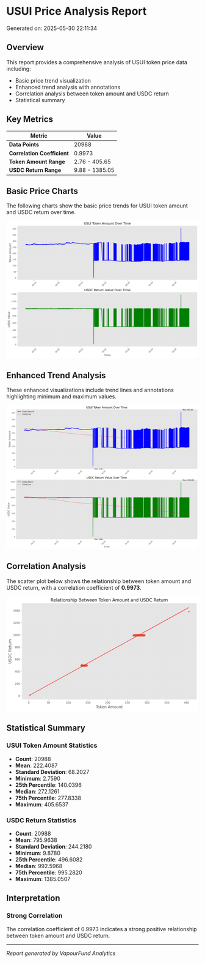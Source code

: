 # USUI Price Analysis Report

Generated on: 2025-05-30 22:11:34

## Overview

This report provides a comprehensive analysis of USUI token price data including:
- Basic price trend visualization
- Enhanced trend analysis with annotations
- Correlation analysis between token amount and USDC return
- Statistical summary

## Key Metrics

| Metric | Value |
|--------|-------|
| **Data Points** | 20988 |
| **Correlation Coefficient** | 0.9973 |
| **Token Amount Range** | 2.76 - 405.65 |
| **USDC Return Range** | 9.88 - 1385.05 |

## Basic Price Charts

The following charts show the basic price trends for USUI token amount and USDC return over time.

![USUI Basic Price Charts](https://raw.githubusercontent.com/VaporFund/weekly-reports/main/chart_images/USUI_price_charts.png)

## Enhanced Trend Analysis

These enhanced visualizations include trend lines and annotations highlighting minimum and maximum values.

![USUI Enhanced Trend Charts](https://raw.githubusercontent.com/VaporFund/weekly-reports/main/chart_images/USUI_price_charts_with_trend.png)

## Correlation Analysis

The scatter plot below shows the relationship between token amount and USDC return, with a correlation coefficient of **0.9973**.

![USUI Correlation Analysis](https://raw.githubusercontent.com/VaporFund/weekly-reports/main/chart_images/USUI_relationship_chart.png)

## Statistical Summary

### USUI Token Amount Statistics
- **Count**: 20988
- **Mean**: 222.4087
- **Standard Deviation**: 68.2027
- **Minimum**: 2.7590
- **25th Percentile**: 140.0396
- **Median**: 272.1261
- **75th Percentile**: 277.8338
- **Maximum**: 405.6537

### USDC Return Statistics
- **Count**: 20988
- **Mean**: 795.9638
- **Standard Deviation**: 244.2180
- **Minimum**: 9.8780
- **25th Percentile**: 496.6082
- **Median**: 992.5968
- **75th Percentile**: 995.2820
- **Maximum**: 1385.0507

## Interpretation

### Strong Correlation

The correlation coefficient of 0.9973 indicates a strong positive relationship between token amount and USDC return.

---

*Report generated by VapourFund Analytics*
